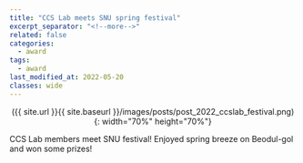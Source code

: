 ```yaml
---
title: "CCS Lab meets SNU spring festival"
excerpt_separator: "<!--more-->"
related: false
categories:
  - award
tags:
  - award
last_modified_at: 2022-05-20
classes: wide
---
```

<p align="center">({{ site.url }}{{ site.baseurl }}/images/posts/post_2022_ccslab_festival.png){: width="70%" height="70%"}</p>

CCS Lab members meet SNU festival! 
Enjoyed spring breeze on Beodul-gol and won some prizes!  
